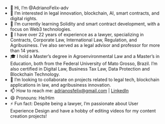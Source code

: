 - 👋 Hi, I’m @AdrianoFelix-adv
- 👀 I’m interested in legal innovation, blockchain, AI, smart contracts, and digital rights.
- 🌱 I’m currently learning Solidity and smart contract development, with a focus on Web3 technologies.
- 💼 I have over 22 years of experience as a lawyer, specializing in Contracts, Corporate Law, International Law, Regulation, and Agribusiness. I’ve also served as a legal advisor and professor for more than 14 years.
- 🎓 I hold a Master’s degree in Agroenvironmental Law and a Master’s in Education, both from the Federal University of Mato Grosso, Brazil. I’m also certified in Digital Law, Business Tax Law, Data Protection and Blockchain Technology.
- 💞️ I’m looking to collaborate on projects related to legal tech, blockchain applications in law, and agribusiness innovation.
- 📫 How to reach me: adrianosfelix@gmail.com | [LinkedIn](https://www.linkedin.com/in/adriano-felix-12b64b240/)
- 😄 Pronouns: He/Him
- ⚡ Fun fact: Despite being a lawyer, I’m passionate about User Experience Design and have a hobby of editing videos for my content creation projects!

<!---
AdrianoFelix-adv/AdrianoFelix-adv is a ✨ special ✨ repository because its `README.md` (this file) appears on your GitHub profile.
You can click the Preview link to take a look at your changes.
--->
